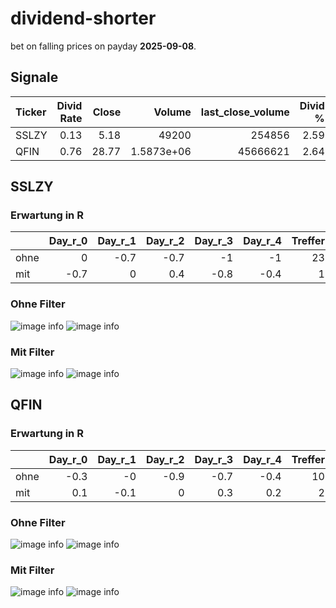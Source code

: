 # dividend-shorter

bet on falling prices on payday **2025-09-08**.

## Signale

| Ticker   |   Divid Rate |   Close |         Volume |   last_close_volume |   Divid % | 5_Days_pos   | above_SMA_50   |
|:---------|-------------:|--------:|---------------:|--------------------:|----------:|:-------------|:---------------|
| SSLZY    |         0.13 |    5.18 | 49200          |              254856 |      2.59 | False        | True           |
| QFIN     |         0.76 |   28.77 |     1.5873e+06 |            45666621 |      2.64 | False        | False          |

## SSLZY

### Erwartung in R
|      |   Day_r_0 |   Day_r_1 |   Day_r_2 |   Day_r_3 |   Day_r_4 |   Treffer |
|:-----|----------:|----------:|----------:|----------:|----------:|----------:|
| ohne |       0   |      -0.7 |      -0.7 |      -1   |      -1   |        23 |
| mit  |      -0.7 |       0   |       0.4 |      -0.8 |      -0.4 |         1 |

### Ohne Filter
![image info](./data/SSLZY_box_all.png)
![image info](./data/SSLZY_median_all.png)

### Mit Filter
![image info](./data/SSLZY_box_filtered.png)
![image info](./data/SSLZY_median_filtered.png)

## QFIN

### Erwartung in R
|      |   Day_r_0 |   Day_r_1 |   Day_r_2 |   Day_r_3 |   Day_r_4 |   Treffer |
|:-----|----------:|----------:|----------:|----------:|----------:|----------:|
| ohne |      -0.3 |      -0   |      -0.9 |      -0.7 |      -0.4 |        10 |
| mit  |       0.1 |      -0.1 |       0   |       0.3 |       0.2 |         2 |

### Ohne Filter
![image info](./data/QFIN_box_all.png)
![image info](./data/QFIN_median_all.png)

### Mit Filter
![image info](./data/QFIN_box_filtered.png)
![image info](./data/QFIN_median_filtered.png)

